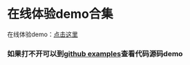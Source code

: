 # 在线体验demo合集

在线体验demo：[点击这里](https://codepen.io/collection/DNmPQV)

### 如果打不开可以到[github examples](https://github.com/wangeditor-team/wangEditor/tree/master/examples)查看代码源码demo